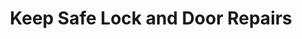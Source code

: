 ---
title: "Keep Safe Lock and Door Repairs"
url: /clitheroe/keep-safe-lock-and-door-repairs/
shop: Schlüsseldienst
---